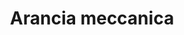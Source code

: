 ---
layout: post
title: Arancia meccanica
director: Stanley Kubrick
year: 1971
cover: https://images.mubicdn.net/images/film/147/cache-47448-1561248194/image-w1280.jpg
imdb250: true
sas: true
---